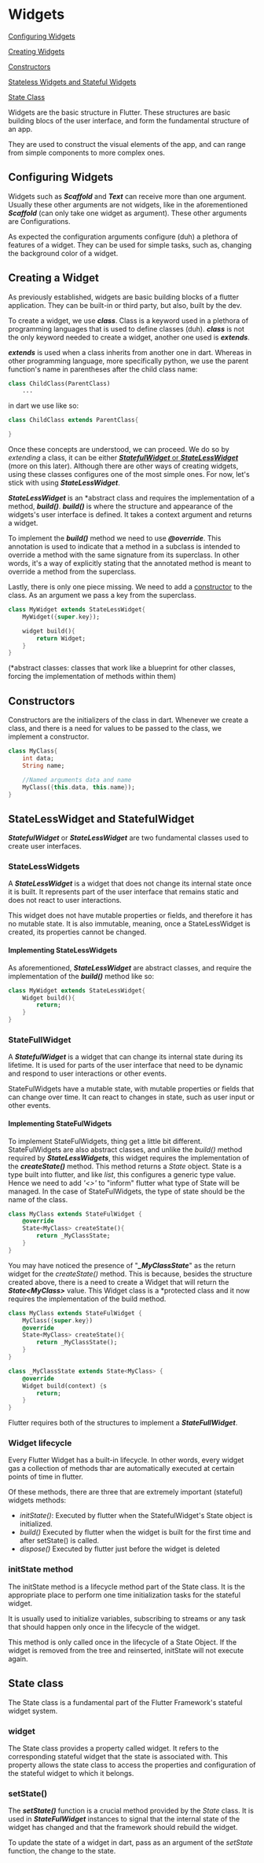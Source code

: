 # Widgets

[Configuring Widgets](#configuring-widgets)

[Creating Widgets](#creating-a-widget)

[Constructors](#constructors)

[Stateless Widgets and Stateful Widgets](#statelesswidget-and-statefulwidget)

[State Class](#state-class)

Widgets are the basic structure in Flutter. These structures are basic building blocs of the user interface, and form the fundamental structure of an app.

They are used to construct the visual elements of the app, and can range from simple components to more complex ones.

## Configuring Widgets

Widgets such as ***Scaffold*** and ***Text*** can receive more than one argument. Usually these other arguments are not widgets, like in the aforementioned ***Scaffold*** (can only take one widget as argument). These other arguments are Configurations.

As expected the configuration arguments configure (duh) a plethora of features of a widget. They can be used for simple tasks, such as, changing the background color of a widget.

## Creating a Widget

As previously established, widgets are basic building blocks of a flutter application. They can be built-in or third party, but also, built by the dev.

To create a widget, we use ***class***. Class is a keyword used in a plethora of programming languages that is used to define classes (duh). ***class*** is not the only keyword needed to create a widget, another one used is ***extends***.

***extends*** is used when a class inherits from another one in dart. Whereas in other programming language, more specifically python, we use the parent function's name in parentheses after the child class name:

~~~python
class ChildClass(ParentClass)
    ...
~~~

in dart we use like so:

~~~dart
class ChildClass extends ParentClass{

}
~~~

Once these concepts are understood, we can proceed. We do so by *extending* a class, it can be either [***StatefulWidget*** or ***StateLessWidget***](#statelesswidget-and-statefulwidget) (more on this later). Although there are other ways of creating widgets, using these classes configures one of the most simple ones. For now, let's stick with using ***StateLessWidget***.

***StateLessWidget*** is an \*abstract class and requires the implementation of a method, ***build()***. ***build()*** is where the structure and appearance of the widgets's user interface is defined. It takes a context argument and returns a widget.

To implement the ***build()*** method we need to use ***@override***. This annotation is used to indicate that a method in a subclass is intended to override a method with the same signature from its superclass. In other words, it's a way of explicitly stating that the annotated method is meant to override a method from the superclass.

Lastly, there is only one piece missing. We need to add a [constructor](#constructors) to the class. As an argument we pass a key from the superclass.

~~~dart
class MyWidget extends StateLessWidget{
    MyWidget({super.key});

    widget build(){
        return Widget;
    }
}
~~~

(*abstract classes: classes that work like a blueprint for other classes, forcing the implementation of methods within them)

## Constructors

Constructors are the initializers of the class in dart. Whenever we create a class, and there is a need for values to be passed to the class, we implement a constructor.

~~~dart
class MyClass{
    int data;
    String name;

    //Named arguments data and name
    MyClass({this.data, this.name});
}
~~~

## StateLessWidget and StatefulWidget

***StatefulWidget*** or ***StateLessWidget*** are two fundamental classes used to create user interfaces.

### StateLessWidgets

A ***StateLessWidget*** is a widget that does not change its internal state once it is built. It represents part of the user interface that remains static and does not react to user interactions.

This widget does not have mutable properties or fields, and therefore it has no mutable state. It is also immutable, meaning, once a StateLessWidget is created, its properties cannot be changed.

#### Implementing StateLessWidgets

As aforementioned, ***StateLessWidget*** are abstract classes, and require the implementation of the ***build()*** method like so:

~~~dart
class MyWidget extends StateLessWidget{
    Widget build(){
        return;
    }
}
~~~

### StateFullWidget

A ***StatefulWidget*** is a widget that can change its internal state during its lifetime. It is used for parts of the user interface that need to be dynamic and respond to user interactions or other events.

StateFulWidgets have a mutable state, with mutable properties or fields that can change over time. It can react to changes in state, such as user input or other events.

#### Implementing StateFulWidgets

To implement StateFulWidgets, thing get a little bit different. StateFulWidgets are also abstract classes, and unlike the *build()* method required by ***StateLessWidgets***, this widget requires the implementation of the ***createState()*** method. This method returns a *State* object. State is a type built into flutter, and like *list*, this configures a generic type value. Hence we need to add *'<>'* to "inform" flutter what type of State will be managed. In the case of StateFulWidgets, the type of state should be the name of the class. 

~~~dart
class MyClass extends StateFulWidget {
    @override
    State<MyClass> createState(){
        return _MyClassState;
    }
}
~~~

You may have noticed the presence of "***_MyClassState***" as the return widget for the *createState()* method. This is because, besides the structure created above, there is a need to create a Widget that will return the ***State\<MyClass>*** value. This Widget class is a *protected class and it now requires the implementation of the build method.

~~~dart
class MyClass extends StateFulWidget {
    MyClass({super.key})
    @override
    State<MyClass> createState(){
        return _MyClassState();
    }
}

class _MyClassState extends State<MyClass> {
    @override
    Widget build(context) {s
        return;
    }
}
~~~

Flutter requires both of the structures to implement a ***StateFullWidget***.

### Widget lifecycle

Every Flutter Widget has a built-in lifecycle. In other words, every widget gas a collection of methods thar are automatically executed at certain points of time in flutter.

Of these methods, there are three that are extremely important (stateful) widgets methods:

- *initState()*: Executed by flutter when the StatefulWidget's State object is initialized.
- *build()* Executed by flutter when the widget is built for the first time and after setState() is called.
- *dispose()* Executed by flutter just before the widget is deleted
  

### initState method

The initState method is a lifecycle method part of the State class. It is the appropriate place to perform one time initialization tasks for the stateful widget.

It is usually used to initialize variables, subscribing to streams or any task that should happen only once in the lifecycle of the widget.

This method is only called once in the lifecycle of a State Object. If the widget is removed from the tree and reinserted, initState will not execute again.

## State class

The State class is a fundamental part of the Flutter Framework's stateful widget system.

### widget

The State class provides a property called widget. It refers to the corresponding stateful widget that the state is associated with. This property allows the state class to access the properties and configuration of the stateful widget to which it belongs.

### setState()

The ***setState()*** function is a crucial method provided by the *State* class. It is used in ***StateFulWidget*** instances to signal that the internal state of the widget has changed and that the framework should rebuild the widget. 

To update the state of a widget in dart, pass as an argument of the *setState* function, the change to the state.